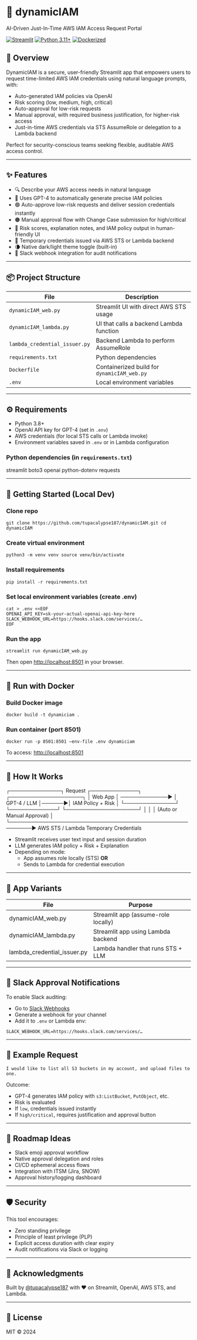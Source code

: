 # 🔐 dynamicIAM

AI-Driven Just-In-Time AWS IAM Access Request Portal

[![Streamlit](https://img.shields.io/badge/Built%20with-Streamlit-ff4b4b?logo=streamlit)](https://streamlit.io)
[![Python 3.11+](https://img.shields.io/badge/Python-3.11%2B-blue?logo=python)](https://www.python.org/)
[![Dockerized](https://img.shields.io/badge/Containerized-Docker-blue?logo=docker)](https://www.docker.com/)

## 🚀 Overview

DynamicIAM is a secure, user-friendly Streamlit app that empowers users to request time-limited AWS IAM credentials using natural language prompts, with:
- Auto-generated IAM policies via OpenAI
- Risk scoring (low, medium, high, critical)
- Auto-approval for low-risk requests
- Manual approval, with required business justification, for higher-risk access
- Just-in-time AWS credentials via STS AssumeRole or delegation to a Lambda backend

Perfect for security-conscious teams seeking flexible, auditable AWS access control.

---

## ✨ Features

- 🔍 Describe your AWS access needs in natural language
- 🤖 Uses GPT-4 to automatically generate precise IAM policies
- 🟢 Auto-approve low-risk requests and deliver session credentials instantly
- 🟠 Manual approval flow with Change Case submission for high/critical
- 📝 Risk scores, explanation notes, and IAM policy output in human-friendly UI
- 🔐 Temporary credentials issued via AWS STS or Lambda backend
- 🌘 Native dark/light theme toggle (built-in)
- 📡 Slack webhook integration for audit notifications

---

## 📦 Project Structure

| File                            | Description                                |
|---------------------------------|--------------------------------------------|
| `dynamicIAM_web.py`             | Streamlit UI with direct AWS STS usage     |
| `dynamicIAM_lambda.py`          | UI that calls a backend Lambda function    |
| `lambda_credential_issuer.py`   | Backend Lambda to perform AssumeRole       |
| `requirements.txt`              | Python dependencies                        |
| `Dockerfile`                    | Containerized build for `dynamicIAM_web.py`|
| `.env`                          | Local environment variables                |

---

## ⚙️ Requirements

- Python 3.8+
- OpenAI API key for GPT-4 (set in `.env`)
- AWS credentials (for local STS calls or Lambda invoke)
- Environment variables saved in `.env` or in Lambda configuration

### Python dependencies (in `requirements.txt`)
streamlit
boto3
openai
python-dotenv
requests


---

## 🧪 Getting Started (Local Dev)

### Clone repo
`git clone https://github.com/tupacalypse187/dynamicIAM.git
cd dynamicIAM`

### Create virtual environment
`python3 -m venv venv
source venv/bin/activate`

### Install requirements
`pip install -r requirements.txt`

### Set local environment variables (create .env)
```
cat > .env <<EOF
OPENAI_API_KEY=sk-your-actual-openai-api-key-here
SLACK_WEBHOOK_URL=https://hooks.slack.com/services/…
EOF
```

### Run the app
`streamlit run dynamicIAM_web.py`

Then open [http://localhost:8501](http://localhost:8501) in your browser.

---

## 🐳 Run with Docker

### Build Docker image
`docker build -t dynamiciam .`

### Run container (port 8501)
`docker run -p 8501:8501 –env-file .env dynamiciam`

To access: [http://localhost:8501](http://localhost:8501)

---

## 🧠 How It Works
┌──────────────┐     Request     ┌─────────────┐       ┌────────────────────┐
│   Web App    │ ─────────────▶ │ GPT-4 / LLM │──────▶│ IAM Policy + Risk  │
└──────────────┘                 └─────────────┘       └────────────────────┘
     │                                                         │
     │             (Auto or Manual Approval)                   │
     └────────────────────────────────────────────────────────▶ 
                         AWS STS / Lambda
                       Temporary Credentials


- Streamlit receives user text input and session duration
- LLM generates IAM policy + Risk + Explanation
- Depending on mode:
  - App assumes role locally (STS) **OR**
  - Sends to Lambda for credential execution

---

## 🔐 App Variants

| File                          | Purpose                                  |
|-------------------------------|------------------------------------------|
| dynamicIAM_web.py             | Streamlit app (assume-role locally)      |
| dynamicIAM_lambda.py          | Streamlit app using Lambda backend       |
| lambda_credential_issuer.py   | Lambda handler that runs STS + LLM       |

---

## 📡 Slack Approval Notifications

To enable Slack auditing:

- Go to [Slack Webhooks](https://api.slack.com/messaging/webhooks)
- Generate a webhook for your channel
- Add it to `.env` or Lambda env:

`SLACK_WEBHOOK_URL=https://hooks.slack.com/services/…`


---

## 📜 Example Request

`I would like to list all S3 buckets in my account, and upload files to one.`


Outcome:
- GPT-4 generates IAM policy with `s3:ListBucket`, `PutObject`, etc.
- Risk is evaluated
- If `low`, credentials issued instantly
- If `high/critical`, requires justification and approval button

---

## 🎯 Roadmap Ideas

- Slack emoji approval workflow
- Native approval delegation and roles
- CI/CD ephemeral access flows
- Integration with ITSM (Jira, SNOW)
- Approval history/logging dashboard

---

## 🛡️ Security

This tool encourages:
- Zero standing privilege
- Principle of least privilege (PLP)
- Explicit access duration with clear expiry
- Audit notifications via Slack or logging

---

## 🙏 Acknowledgments

Built by [@tupacalypse187](https://github.com/tupacalypse187) with ❤️ on Streamlit, OpenAI, AWS STS, and Lambda.

---

## 📄 License

MIT © 2024

